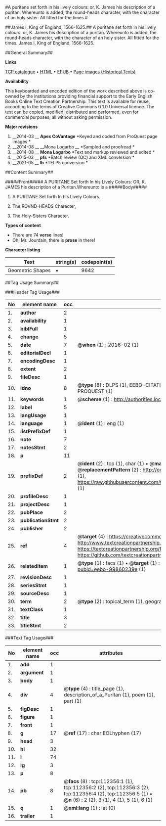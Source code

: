 #A puritane set forth in his lively colours: or, K. James his description of a puritan. Whereunto is added, the round-heads character, with the character of an holy sister. All fitted for the times.#

##James I, King of England, 1566-1625.##
A puritane set forth in his lively colours: or, K. James his description of a puritan. Whereunto is added, the round-heads character, with the character of an holy sister. All fitted for the times.
James I, King of England, 1566-1625.

##General Summary##

**Links**

[TCP catalogue](http://www.ota.ox.ac.uk/tcp/)  • 
[HTML](http://tei.it.ox.ac.uk/tcp/Texts-HTML/free/A87/A87470.html)  • 
[EPUB](http://tei.it.ox.ac.uk/tcp/Texts-EPUB/free/A87/A87470.epub) • 
[Page images (Historical Texts)](https://historicaltexts.jisc.ac.uk/eebo-99860239e)

**Availability**

This keyboarded and encoded edition of the work described above is co-owned by the
    institutions providing financial support to the Early English Books Online Text Creation
    Partnership. This text is available for reuse, according to the terms of  Creative Commons 0 1.0 Universal
    licence. The text can be copied, modified, distributed and performed, even for commercial
    purposes, all without asking permission.

**Major revisions**

1. __2014-03 __ __Apex CoVantage__ *Keyed and coded from ProQuest page images *
1. __2014-08 __ __Mona Logarbo __ *Sampled and proofread *
1. __2014-08 __ __Mona Logarbo__ *Text and markup reviewed and edited *
1. __2015-03 __ __pfs__ *Batch review (QC) and XML conversion *
1. __2021-05 __ __lb__ *TEI P5 conversion *

##Content Summary##

#####Front#####
A PURITANE Set forth In his Lively Colours: OR, K. JAMES his description of a Puritan.Whereunto is a
#####Body#####

1. A PURITANE Set forth In his Lively Colours.

1. The ROVND-HEADS Character,

1. The Holy-Sisters Character.

**Types of content**

  * There are 74 **verse** lines!
  * Oh, Mr. Jourdain, there is **prose** in there!

**Character listing**


|Text|string(s)|codepoint(s)|
|---|---|---|
|Geometric Shapes|▪|9642|

##Tag Usage Summary##

###Header Tag Usage###

|No|element name|occ|attributes|
|---|---|---|---|
|1.|__author__|2||
|2.|__availability__|1||
|3.|__biblFull__|1||
|4.|__change__|5||
|5.|__date__|7| @__when__ (1) : 2016-02 (1)|
|6.|__editorialDecl__|1||
|7.|__encodingDesc__|1||
|8.|__extent__|2||
|9.|__fileDesc__|1||
|10.|__idno__|8| @__type__ (8) : DLPS (1), EEBO-CITATION (1), VID (1), EEBO-PROQUEST (1), STC (3), PROQUEST (1)|
|11.|__keywords__|1| @__scheme__ (1) : http://authorities.loc.gov/ (1)|
|12.|__label__|5||
|13.|__langUsage__|1||
|14.|__language__|1| @__ident__ (1) : eng (1)|
|15.|__listPrefixDef__|1||
|16.|__note__|7||
|17.|__notesStmt__|2||
|18.|__p__|11||
|19.|__prefixDef__|2| @__ident__ (2) : tcp (1), char (1)  •  @__matchPattern__ (2) : ([0-9\-]+):([0-9IVX]+) (1), (.+) (1)  •  @__replacementPattern__ (2) : http://eebo.chadwyck.com/downloadtiff?vid=$1&page=$2 (1), https://raw.githubusercontent.com/textcreationpartnership/Texts/master/tcpchars.xml#$1 (1)|
|20.|__profileDesc__|1||
|21.|__projectDesc__|1||
|22.|__pubPlace__|2||
|23.|__publicationStmt__|2||
|24.|__publisher__|2||
|25.|__ref__|4| @__target__ (4) : https://creativecommons.org/publicdomain/zero/1.0/ (1), http://www.textcreationpartnership.org/docs/. (1), https://textcreationpartnership.org/faq/#faq05 (1), https://github.com/textcreationpartnership (1)|
|26.|__relatedItem__|1| @__type__ (1) : facs (1)  •  @__target__ (1) : https://data.historicaltexts.jisc.ac.uk/view?pubId=eebo-99860239e (1)|
|27.|__revisionDesc__|1||
|28.|__seriesStmt__|1||
|29.|__sourceDesc__|1||
|30.|__term__|2| @__type__ (2) : topical_term (1), geographic_name (1)|
|31.|__textClass__|1||
|32.|__title__|3||
|33.|__titleStmt__|2||


###Text Tag Usage###

|No|element name|occ|attributes|
|---|---|---|---|
|1.|__add__|1||
|2.|__argument__|1||
|3.|__body__|1||
|4.|__div__|4| @__type__ (4) : title_page (1), description_of_a_Puritan (1), poem (1), part (1)|
|5.|__figDesc__|1||
|6.|__figure__|1||
|7.|__front__|1||
|8.|__g__|17| @__ref__ (17) : char:EOLhyphen (17)|
|9.|__head__|3||
|10.|__hi__|32||
|11.|__l__|74||
|12.|__lg__|3||
|13.|__p__|8||
|14.|__pb__|8| @__facs__ (8) : tcp:112356:1 (1), tcp:112356:2 (2), tcp:112356:3 (2), tcp:112356:4 (2), tcp:112356:5 (1)  •  @__n__ (6) : 2 (2), 3 (1), 4 (1), 5 (1), 6 (1)|
|15.|__q__|1| @__xml:lang__ (1) : lat (0)|
|16.|__trailer__|1||
